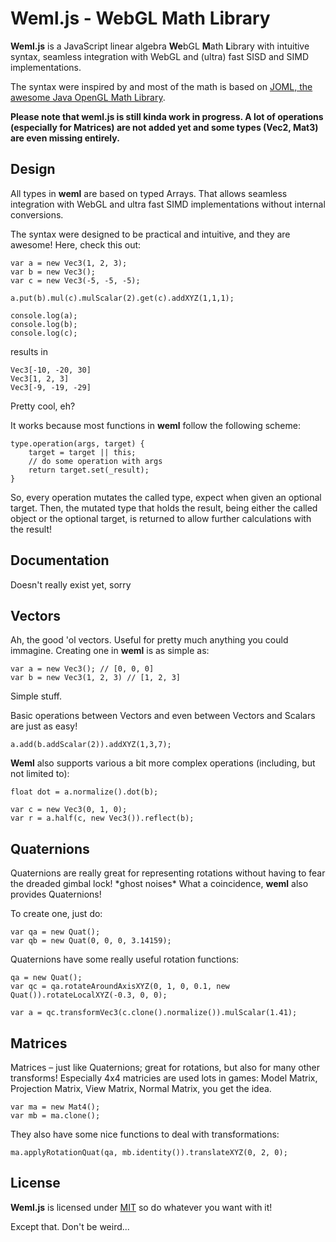 # Weml.js - WebGL Math Library

**Weml.js** is a JavaScript linear algebra **We**bGL **M**ath **L**ibrary with intuitive syntax, seamless integration with WebGL and (ultra) fast SISD and SIMD implementations.

The syntax were inspired by and most of the math is based on [JOML, the awesome Java OpenGL Math Library](https://github.com/JOML-CI/JOML).

**Please note that weml.js is still kinda work in progress. A lot of operations (especially for Matrices) are not added yet and some types (Vec2, Mat3) are even missing entirely.**


## Design

All types in **weml** are based on typed Arrays. That allows seamless integration with WebGL and ultra fast SIMD implementations without
internal conversions.

The syntax were designed to be practical and intuitive, and they are awesome!
Here, check this out:
```
var a = new Vec3(1, 2, 3);
var b = new Vec3();
var c = new Vec3(-5, -5, -5);

a.put(b).mul(c).mulScalar(2).get(c).addXYZ(1,1,1);

console.log(a);
console.log(b);
console.log(c);
```
results in
```
Vec3[-10, -20, 30]
Vec3[1, 2, 3]
Vec3[-9, -19, -29]
```

Pretty cool, eh?

It works because most functions in **weml** follow the following scheme:
```
type.operation(args, target) {
	target = target || this;
	// do some operation with args
	return target.set(_result);
}
```
So, every operation mutates the called type, expect when given an optional target.
Then, the mutated type that holds the result, being either the called object or the optional target, is returned to allow further calculations with the result!


## Documentation
Doesn't really exist yet, sorry


## Vectors
Ah, the good 'ol vectors. Useful for pretty much anything you could immagine.
Creating one in **weml** is as simple as:
```
var a = new Vec3(); // [0, 0, 0]
var b = new Vec3(1, 2, 3) // [1, 2, 3]
```
Simple stuff.

Basic operations between Vectors and even between Vectors and Scalars are just as easy!
```
a.add(b.addScalar(2)).addXYZ(1,3,7);
```

**Weml** also supports various a bit more complex operations (including, but not limited to):
```
float dot = a.normalize().dot(b);

var c = new Vec3(0, 1, 0);
var r = a.half(c, new Vec3()).reflect(b);
```


## Quaternions
Quaternions are really great for representing rotations without having to fear the dreaded gimbal lock! \*ghost noises\*
What a coincidence, **weml** also provides Quaternions!

To create one, just do:
```
var qa = new Quat();
var qb = new Quat(0, 0, 0, 3.14159);
```

Quaternions have some really useful rotation functions:
```
qa = new Quat();
var qc = qa.rotateAroundAxisXYZ(0, 1, 0, 0.1, new Quat()).rotateLocalXYZ(-0.3, 0, 0);

var a = qc.transformVec3(c.clone().normalize()).mulScalar(1.41);
```


## Matrices
Matrices – just like Quaternions; great for rotations, but also for many other transforms!
Especially 4x4 matricies are used lots in games: Model Matrix, Projection Matrix, View Matrix, Normal Matrix, you get the idea.

```
var ma = new Mat4();
var mb = ma.clone();
```

They also have some nice functions to deal with transformations:
```
ma.applyRotationQuat(qa, mb.identity()).translateXYZ(0, 2, 0);
```


## License

**Weml.js** is licensed under [MIT](https://choosealicense.com/licenses/mit/) so do whatever you want with it!


Except that. Don't be weird...